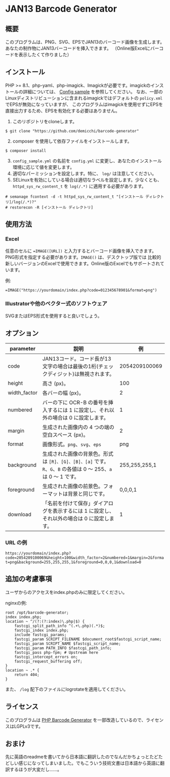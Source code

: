 # JAN13 Barcode Generator
## 概要
このプログラムは、PNG、SVG、EPSでJAN13のバーコード画像を生成します。あなたの制作物にJAN13バーコードを挿入できます。
（Online版Excelにバーコードを表示したくて作りました）

## インストール
PHP >= 8.1、php-yaml、php-imagick、Imagickが必要です。imagickのインストールの詳細については、
[Config sample](config/config_sample.yml) を参照してください。
なお、一部のLinuxディストリビューションに含まれるimagickではデフォルトの `policy.xml` でEPSが無効になっていますが、
このプログラムはimagickを使用せずにEPSを直接出力するため、EPSを有効化する必要はありません。

1. このリポジトリをcloneします。
```
$ git clone "https://github.com/demicchi/barcode-generator"
```
2. composer を使用して依存ファイルをインストールします。
```
$ composer install
```
3. `config_sample.yml` の名前を `config.yml` に変更し、あなたのインストール環境に応じて値を変更します。
4. 適切なパーミッションを設定します。特に、 `log/` は注意してください。
5. SELinuxを有効にしている場合は適切なラベルを設定します。少なくとも、 `httpd_sys_rw_content_t` を `log(/.*)` に適用する必要があります。
```
# semanage fcontext -d -t httpd_sys_rw_content_t "[インストール ディレクトリ]/log(/.*)?"
# restorecon -R [インストール ディレクトリ]
```

## 使用方法
### Excel
任意のセルに `=IMAGE([URL])` と入力するとバーコード画像を挿入できます。PNG形式を指定する必要があります。`IMAGE()` は、デスクトップ版では
比較的新しいバージョンのExcelで使用できます。Online版のExcelでもサポートされています。

例:
```
=IMAGE("https://yourdomain/index.php?code=012345678901&format=png")
```

### Illustratorや他のベクター式のソフトウェア
SVGまたはEPS形式を使用すると良いでしょう。

## オプション

| parameter    | 説明                                                                            | 例             |
|--------------|-------------------------------------------------------------------------------|---------------|
| code         | JAN13コード。コード長が13文字の場合は最後の1桁(チェックディジット)は無視されます。                                | 2054209100069 |
| height       | 高さ (px)。                                                                      | 100           |
| width_factor | 各バーの幅 (px)。                                                                   | 2             |
| numbered     | バーの下に OCR-B の番号を挿入するには 1 に設定し、それ以外の場合は 0 に設定します。                              | 1             |
| margin       | 生成された画像内の 4 つの端の空白スペース (px)。                                                  | 2             |
| format       | 画像形式。`png`、`svg`、`eps`                                                        | png           |
| background   | 生成された画像の背景色。形式は `[R]、[G]、[B]、[a]` です。`R`、`G`、`B` の各値は 0 ～ 255、`a` は 0 ～ 1 です。 | 255,255,255,1 |
| foreground   | 生成された画像の前景色。フォーマットは背景と同じです。                                                   | 0,0,0,1       |
| download     | 「名前を付けて保存」ダイアログを表示するには 1 に設定し、それ以外の場合は 0 に設定します。                              | 1             |

### URL の例
`https://yourdomain/index.php?code=2054209100069&height=100&width_factor=2&numbered=1&margin=2&format=png&background=255,255,255,1&foreground=0,0,0,1&download=0`

## 追加の考慮事項
ユーザからのアクセスをindex.phpのみに限定してください。

nginxの例:
```
root /opt/barcode-generator;
index index.php;
location ~ ^/(?:(?:index)\.php|$) {
    fastcgi_split_path_info ^(.+\.php)(.*)$;
    fastcgi_index index.php;
    include fastcgi_params;
    fastcgi_param SCRIPT_FILENAME $document_root$fastcgi_script_name;
    fastcgi_param SCRIPT_NAME $fastcgi_script_name;
    fastcgi_param PATH_INFO $fastcgi_path_info;
    fastcgi_pass php-fpm; # Upstream here
    fastcgi_intercept_errors on;
    fastcgi_request_buffering off;
}
location ~ .* {
    return 404;
}
```

また、 `/log` 配下のファイルにlogrotateを適用してください。

## ライセンス
このプログラムは [PHP Barcode Generator](https://github.com/picqer/php-barcode-generator)
を一部改造しているので、ライセンスはLGPLv3です。

## おまけ
先に英語のreadmeを書いてから日本語に翻訳したのでなんだかちょっとたどたどしい感じになってしまいました。でもこういう技術文書は日本語から英語に翻訳するほうが大変だし……。